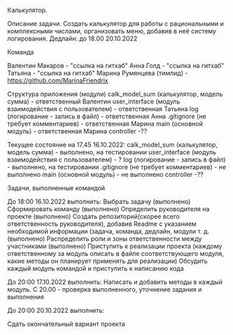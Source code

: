 Калькулятор.

Описание задачи.
Создать калькулятор для работы с рациональными и комплексными числами, организовать меню, добавив в неё систему логирования.
Дедлайн: до 18.00 20.10.2022

Команда

Валентин Макаров  - "ссылка на гитхаб"
Анна Голд - "ссылка на гитхаб"
Татьяна - "ссылка на гитхаб"
Марина Румянцева (тимлид) - https://github.com/MarinaFriendrix


Структура приложения (модули)
calk_model_sum (калькулятор, модель сумма) - ответственный Валентин
user_interface (модуль взаимодействия с пользователем) - ответственная Татьяна
log (логирование - запись в файл) - ответственная Анна
.gitignore (не требует комментариев) - ответственная Марина
main (основной модуль) - ответственная Марина
controller -??


Текущее состояние на 17.45 16.10.2022:
calk_model_sum (калькулятор, модель сумма) - выполнено, на тестировании
user_interface (модуль взаимодействия с пользователем) - ?
log (логирование - запись в файл) - выполнено, на тестировании
.gitignore (не требует комментариев) - не выполнено
main (основной модуль)  - не выполнено
controller -??

Задачи, выполненные командой

До 18:00 16.10.2022 выполнить:
Выбрать задачу (выполнено)
Сформировать команду (выполнено)
Определить руководителя на проекте (выполнено)
Создать репозиторий(скорее всего ответственность руководителя), добавив Readme с указанием необходимой информации (задача, команда, дедлайн, модули т. д. (выполнено)
Распределить роли и зоны ответственности между участниками (выполнено)
Приступить к реализации проекта (каждому ответственному за модуль описать в файле соответствующего модуля, какие методы он планирует применять для реализации) 
Обсудить каждый модуль командой и приступить к написанию кода


До 20:00 17.10.2022 выполнить:
Написать и добавить методы в каждый модуль.
С 20.00 - проверка выполненного, уточнение задания и выполнения

До 20:00 20.10.2022 выполнить:

Сдать окончательный вариант проекта
